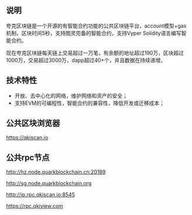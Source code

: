 ## 说明

夸克区块链是一个开源的有智能合约功能的公共区块链平台，account模型+gas机制，区块时间5秒，支持图灵完备的智能合约，支持Vyper Solidity语言编写智能合约。

现在夸克区块链每天链上交易超过一万笔，有余额的地址超过190万，区块超过1000万，交易超过3000万，dapp超过40+个，并且数据在持续递增。

## 技术特性

- 开放、去中心化的网络，维护网络和资产的安全；
- 支持EVM的可编程性，智能合约的兼容性，降低开发或迁移成本；

## 公共区块浏览器

https://qkiscan.io

## 公共rpc节点

http://hz.node.quarkblockchain.cn:20189

http://sg.node.quarkblockchain.org

http://jp.rpc.qkiscan.io:8545

https://rpc.qkiview.com